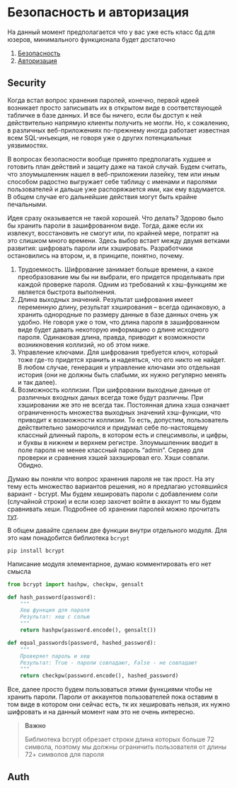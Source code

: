 # Безопасность и авторизация
На данный момент предполагается что у вас уже есть класс бд для юзеров, минимального функционала будет достаточно

1. [Безопасность](#security)
1. [Авторизация](#auth)

## Security

Когда встал вопрос хранения паролей, конечно, первой идеей возникает просто записывать их в открытом виде в соответствующей табличке в базе данных. И все бы ничего, если бы доступ к ней действительно напрямую клиенты получить не могли. Но, к сожалению, в различных веб-приложениях по-прежнему иногда работает известная всем SQL-инъекция, не говоря уже о других потенциальных уязвимостях. 

В вопросах безопасности вообще принято предполагать худшее и готовить план действий и защиту даже на такой случай. Будем считать, что злоумышленник нашел в веб-приложении лазейку, тем или иным способом радостно выгружает себе таблицу с именами и паролями пользователей и дальше уже распоряжается ими, как ему вздумается. В общем случае его дальнейшие действия могут быть крайне печальными.

Идея сразу оказывается не такой хорошей. Что делать? Здорово было бы хранить пароли в зашифрованном виде. Тогда, даже если их извлекут, восстановить не смогут или, по крайней мере, потратят на это слишком много времени. Здесь выбор встает между двумя ветками развития: шифровать пароли или хэшировать. Разработчики остановились на втором, и, в принципе, понятно, почему.

1. Трудоемкость. Шифрование занимает больше времени, а какое преобразование мы бы ни выбрали, его придется проделывать при каждой проверке пароля. Одним из требований к хэш-функциям же является быстрота выполнения.
1. Длина выходных значений. Результат шифрования имеет переменную длину, результат хэширования – всегда одинаковую, а хранить однородные по размеру данные в базе данных очень уж удобно. Не говоря уже о том, что длина пароля в зашифрованном виде будет давать некоторую информацию о длине исходного пароля. Одинаковая длина, правда, приводит к возможности возникновения коллизий, но об этом ниже.
1. Управление ключами. Для шифрования требуется ключ, который тоже где-то придется хранить и надеяться, что его никто не найдет. В любом случае, генерация и управление ключами это отдельная история (они не должны быть слабыми, их нужно регулярно менять и так далее).
1. Возможность коллизии. При шифровании выходные данные от различных входных даных всегда тоже будут различны. При хэшировании же это не всегда так. Постоянная длина хэша означает ограниченность множества выходных значений хэш-функции, что приводит к возможности коллизии. То есть, допустим, пользователь действительно заморочился и придумал себе по-настоящему классный длинный пароль, в котором есть и спецсимволы, и цифры, и буквы в нижнем и верхнем регистре. Злоумышленник вводит в поле пароля не менее классный пароль “admin”. Сервер для проверки и сравнения хэшей захэшировал его. Хэши совпали. Обидно.

Думаю вы поняли что вопрос хранения пароля не так прост. На эту тему есть множество вариантов решения, но я предлагаю устоявшийся вариант - bcrypt. Мы будем хешировать пароли с добавлением соли (случайной строки) и если юзер захочет войти в аккаунт то мы будем сравнивать хеши. Подробнее об хранении паролей можно прочитать [тут](//habr.com/ru/company/acribia/blog/413157/).

В общем давайте сделаем две функции внутри отдельного модуля.
Для это нам понадобится библиотека `bcrypt`

```
pip install bcrypt
```

Написание модуля элементарное, думаю комментировать его нет смысла

```python
from bcrypt import hashpw, checkpw, gensalt 

def hash_password(password):
    """
    Хеш функция для пароля
    Результат: хеш с солью
    """
    return hashpw(password.encode(), gensalt())

def equal_passwords(password, hashed_password):
    """
    Проверяет пароль и хеш
    Результат: True - пароли совпадают, False - не совпадают
    """
    return checkpw(password.encode(), hashed_password)
```
Все, далее просто будем пользоваться этими функциями чтобы не хранить пароли. Пароли от аккаунтов пользователей пока оставим в том виде в котором они сейчас есть, тк их хешировать нельзя, их нужно шифровать и на данный момент нам это не очень интересно.

> **Важно**
>
> Библиотека bcrypt обрезает строки длина которых больше 72 символа, поэтому мы должны ограничить пользователя от длины 72+ символов для пароля

## Auth




